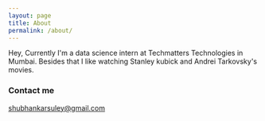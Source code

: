 ```yaml
---
layout: page
title: About
permalink: /about/
---
```


Hey, Currently I'm a data science intern at Techmatters Technologies in Mumbai. Besides that I like watching Stanley kubick and Andrei Tarkovsky's movies.

### Contact me

[shubhankarsuley@gmail.com](mailto:shubhankarsuley@gmail.com)
